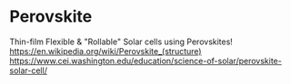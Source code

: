 # Perovskite
Thin-film Flexible & "Rollable" Solar cells using Perovskites! https://en.wikipedia.org/wiki/Perovskite_(structure) https://www.cei.washington.edu/education/science-of-solar/perovskite-solar-cell/ 
